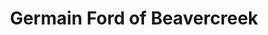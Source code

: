 ---
title: "Germain Ford of Beavercreek"
url: /beavercreek/germain-ford-of-beavercreek/
shop: car
---